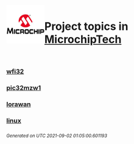 <img align="left" width="100" height="100" src="logo.jpg">

# Project topics in [MicrochipTech](https://github.com/MicrochipTech)<br/><br/>

### [wfi32](wfi32)
### [pic32mzw1](pic32mzw1)
### [lorawan](lorawan)
### [linux](linux)


<sub><i>Generated on UTC 2021-09-02 01:05:00.601193</i></sub>
